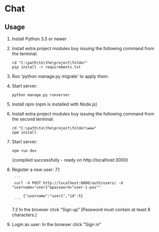 # Chat

## Usage

1. Install Python 3.5 or newer

2. Install extra project modules buy issuing the following command from the terminal:

    ```
    cd "C:\path\to\the\project\folder"
    pip install -r requirements.txt
    ```
3. Run 'python manage.py migrate' to apply them.

4. Start server:

    ```
    python manage.py runserver
    ```

4. Install npm (npm is installed with Node.js)

5. Install extra project modules buy issuing the following command from the second terminal:

    ```
    cd "C:\path\to\the\project\folder\www"
    npm install
    ```

6. Start server:

    ```
    npm run dev
    ```
    {compiled successfully - ready on http://localhost:3000}

7. Register a new user:
    7.1
    
        ```
        curl -X POST http://localhost:8000/auth/users/ -d "username="user1"&password="user-1-pas""

            {"username":"user1","id":5}
        ```
    7.2
        In the browser click "Sign up" [Password must contain at least 8 characters.]

8. Login as user:
    In the browser click "Sign in"
